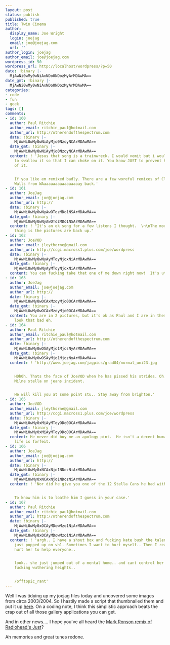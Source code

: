 ```yaml
---
layout: post
status: publish
published: true
title: Twin Cinema
author:
  display_name: Joe Wright
  login: joejag
  email: joe@joejag.com
  url: ''
author_login: joejag
author_email: joe@joejag.com
wordpress_id: 50
wordpress_url: http://localhost/wordpress/?p=50
date: !binary |-
  MjAwNi0wMy0wNiAxNDo0NDozMyArMDAwMA==
date_gmt: !binary |-
  MjAwNi0wMy0wNiAxNDo0NDozMyArMDAwMA==
categories:
- code
- fun
- geek
tags: []
comments:
- id: 160
  author: Paul Ritchie
  author_email: ritchie_paul@hotmail.com
  author_url: http://otherendofthespectrum.com
  date: !binary |-
    MjAwNi0wMy0wNiAyMjo0NzoyNCArMDAwMA==
  date_gmt: !binary |-
    MjAwNi0wMy0wNiAyMjo0NzoyNCArMDAwMA==
  content: ! 'Jesus that song is a trainwreck. I would vomit but i would be tempted
    to swallow it so that I can choke on it. You know JUST to prevent hearing anymore
    of it.


    If you like em remixed badly. There are a few woreful remixes of Climbing Up the
    Walls from WAaaaaaaaaaaaaaaaay back.'
- id: 161
  author: JoeJag
  author_email: joe@joejag.com
  author_url: http://
  date: !binary |-
    MjAwNi0wMy0wNyAwOTozMDo1NSArMDAwMA==
  date_gmt: !binary |-
    MjAwNi0wMy0wNyAwOTozMDo1NSArMDAwMA==
  content: ! "It's an ok song for a few listens I thought.  \n\nThe more important
    thing is the pictures are back up."
- id: 162
  author: JoeVOD
  author_email: jleythorne@gmail.com
  author_url: http://ccgi.macross1.plus.com/joe/wordpress
  date: !binary |-
    MjAwNi0wMy0wNyAyMToyNjoxNiArMDAwMA==
  date_gmt: !binary |-
    MjAwNi0wMy0wNyAyMToyNjoxNiArMDAwMA==
  content: You can fucking take that one of me down right now!  It's utterly vile!
- id: 163
  author: JoeJag
  author_email: joe@joejag.com
  author_url: http://
  date: !binary |-
    MjAwNi0wMy0wOCAxMzoyMjo0OCArMDAwMA==
  date_gmt: !binary |-
    MjAwNi0wMy0wOCAxMzoyMjo0OCArMDAwMA==
  content: You are in 2 pictures, but it's ok as Paul and I are in them so you can't
    look that bad eh.
- id: 164
  author: Paul Ritchie
  author_email: ritchie_paul@hotmail.com
  author_url: http://otherendofthespectrum.com
  date: !binary |-
    MjAwNi0wMy0wOSAyMjo1MjozNyArMDAwMA==
  date_gmt: !binary |-
    MjAwNi0wMy0wOSAyMjo1MjozNyArMDAwMA==
  content: ! 'http://www.joejag.com/jagpics/grad04/normal_uni23.jpg


    H0h0h. Thats the face of JoeVOD when he has pissed his strides. Oh. The famous
    Milne stella on jeans incident.


    He will kill you at some point stu.. Stay away from brighton.'
- id: 165
  author: JoeVOD
  author_email: jleythorne@gmail.com
  author_url: http://ccgi.macross1.plus.com/joe/wordpress
  date: !binary |-
    MjAwNi0wMy0xMiAyMToyODo0OCArMDAwMA==
  date_gmt: !binary |-
    MjAwNi0wMy0xMiAyMToyODo0OCArMDAwMA==
  content: He never did buy me an apology pint.  He isn't a decent human being.  His
    life is forfeit.
- id: 166
  author: JoeJag
  author_email: joe@joejag.com
  author_url: http://
  date: !binary |-
    MjAwNi0wMy0xNCAxNjo1NDozNiArMDAwMA==
  date_gmt: !binary |-
    MjAwNi0wMy0xNCAxNjo1NDozNiArMDAwMA==
  content: ! 'Nor did he give you one of the 12 Stella Cans he had with him.


    To know him is to loathe him I guess in your case.'
- id: 167
  author: Paul Ritchie
  author_email: ritchie_paul@hotmail.com
  author_url: http://otherendofthespectrum.com
  date: !binary |-
    MjAwNi0wMy0xOCAyMDowMzo1NiArMDAwMA==
  date_gmt: !binary |-
    MjAwNi0wMy0xOCAyMDowMzo1NiArMDAwMA==
  content: ! 'argh.. I have a shout box and fucking kate bush the talentless elf queen
    just popped up on vh1. Sometimes I want to hurt myself.. Then I realise I  should
    hurt her to help everyone..


    look.. she just jumped out of a mental home.. and cant control her voice... ARGHHHHHHHHHhh.
    fucking wuthering heights..


    /offtopic_rant'
---
```

<p>Well I was tidying up my joejag files today and uncovered some images from circa 2003/2004.  So I hastily made a script that thumbnailed them and put it up <a href="/jagpics">here</a>.   On a coding note, I think this simplistic approach beats the crap out of all those gallery applications you can get.</p>
<p>And in other news.... I hope you've all heard the <a href="/archive/Just.mp3">Mark Ronson remix of Radiohead's Just</a>?</p>
<p>Ah memories and great tunes redone.</p>
